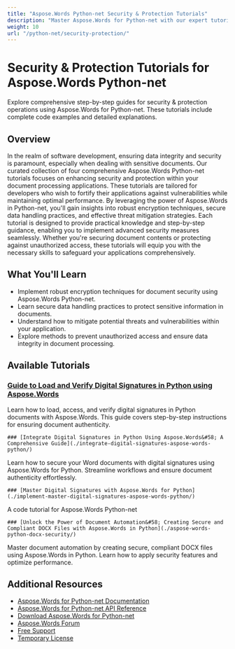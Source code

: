 ```yaml
---
title: "Aspose.Words Python-net Security & Protection Tutorials"
description: "Master Aspose.Words for Python-net with our expert tutorials on security and protection. Enhance your document handling skills today."
weight: 10
url: "/python-net/security-protection/"
---
```

# Security & Protection Tutorials for Aspose.Words Python-net

Explore comprehensive step-by-step guides for security & protection operations using Aspose.Words for Python-net. These tutorials include complete code examples and detailed explanations.

## Overview

In the realm of software development, ensuring data integrity and security is paramount, especially when dealing with sensitive documents. Our curated collection of four comprehensive Aspose.Words Python-net tutorials focuses on enhancing security and protection within your document processing applications. These tutorials are tailored for developers who wish to fortify their applications against vulnerabilities while maintaining optimal performance. By leveraging the power of Aspose.Words in Python-net, you'll gain insights into robust encryption techniques, secure data handling practices, and effective threat mitigation strategies. Each tutorial is designed to provide practical knowledge and step-by-step guidance, enabling you to implement advanced security measures seamlessly. Whether you're securing document contents or protecting against unauthorized access, these tutorials will equip you with the necessary skills to safeguard your applications comprehensively.

## What You'll Learn

- Implement robust encryption techniques for document security using Aspose.Words Python-net.
- Learn secure data handling practices to protect sensitive information in documents.
- Understand how to mitigate potential threats and vulnerabilities within your application.
- Explore methods to prevent unauthorized access and ensure data integrity in document processing.

## Available Tutorials

### [Guide to Load and Verify Digital Signatures in Python using Aspose.Words](./python-aspose-words-digital-signatures-guide/)
Learn how to load, access, and verify digital signatures in Python documents with Aspose.Words. This guide covers step-by-step instructions for ensuring document authenticity.

    ### [Integrate Digital Signatures in Python Using Aspose.Words&#58; A Comprehensive Guide](./integrate-digital-signatures-aspose-words-python/)
Learn how to secure your Word documents with digital signatures using Aspose.Words for Python. Streamline workflows and ensure document authenticity effortlessly.

    ### [Master Digital Signatures with Aspose.Words for Python](./implement-master-digital-signatures-aspose-words-python/)
A code tutorial for Aspose.Words Python-net

    ### [Unlock the Power of Document Automation&#58; Creating Secure and Compliant DOCX Files with Aspose.Words in Python](./aspose-words-python-docx-security/)
Master document automation by creating secure, compliant DOCX files using Aspose.Words in Python. Learn how to apply security features and optimize performance.

## Additional Resources

- [Aspose.Words for Python-net Documentation](https://docs.aspose.com/words/python-net/)
- [Aspose.Words for Python-net API Reference](https://reference.aspose.com/words/python-net/)
- [Download Aspose.Words for Python-net](https://releases.aspose.com/words/python-net/)
- [Aspose.Words Forum](https://forum.aspose.com/c/words/8)
- [Free Support](https://forum.aspose.com/)
- [Temporary License](https://purchase.aspose.com/temporary-license/)